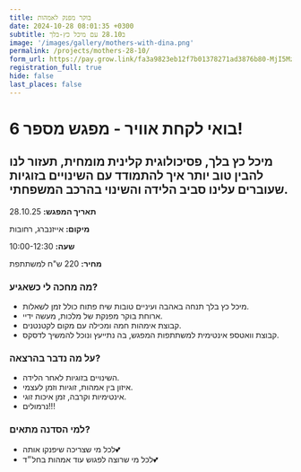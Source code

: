 ```yaml
---
title: בוקר מפנק לאמהות
date: 2024-10-28 08:01:35 +0300
subtitle: ב28.10 עם מיכל כץ-בלך
image: '/images/gallery/mothers-with-dina.png'
permalink: /projects/mothers-28-10/
form_url: https://pay.grow.link/fa3a9823eb12f7b01378271ad3876b80-MjI5Mzc1Ng
registration_full: true
hide: false
last_places: false
---
```


# בואי לקחת אוויר - מפגש מספר 6!

## מיכל כץ בלך, פסיכולוגית קלינית מומחית, תעזור לנו להבין טוב יותר איך להתמודד עם השינויים בזוגיות שעוברים עלינו סביב הלידה והשינוי בהרכב המשפחתי.

**תאריך המפגש:** 28.10.25 

**מיקום:** אייזנברג, רחובות  

**שעה:** 10:00-12:30 

**מחיר:** 220 ש"ח למשתתפת

### מה מחכה לי כשאגיע?

- מיכל כץ בלך תנחה באהבה ועיניים טובות שיח פתוח כולל זמן לשאלות.
- ארוחת בוקר מפנקת של מלכות, מעשה ידיי.
- קבוצת אימהות חמה ומכילה עם מקום לקטנטנים.
- קבוצת וואטספ אינטימית למשתתפות המפגש, בה נתייעץ ונוכל להמשיך לדסקס.

### על מה נדבר בהרצאה?

- השינויים בזוגיות לאחר הלידה.
- איזון בין אמהות, זוגיות וזמן לעצמי.
- אינטימיות וקרבה, זמן איכות זוגי.
- נרמולים!!!

### למי הסדנה מתאים?

- לכל מי שצריכה שיפנקו אותה💕
- לכל מי שרוצה לפגוש עוד אמהות בחל״ד💕



